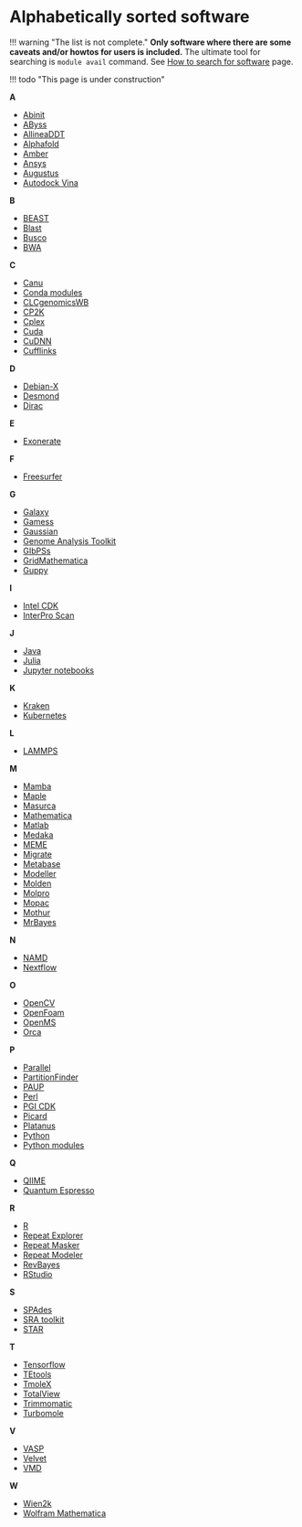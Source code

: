 # Alphabetically sorted software

!!! warning "The list is not complete." 
    **Only software where there are some caveats and/or howtos for users is included.** The ultimate tool for searching is `module avail` command. See [How to search for software](../../software/search-soft/) page.

!!! todo "This page is under construction"
    

**A**

- [Abinit](../../software/sw-list/abinit)
- [AByss](../../software/sw-list/abyss)
- [AllineaDDT](../../software/sw-list/allinea-ddt)
- [Alphafold](../../software/sw-list/alphafold)
- [Amber](../../software/sw-list/amber)
- [Ansys](../../software/sw-list/ansys)
- [Augustus](../../software/sw-list/augustus)
- [Autodock Vina](../../software/sw-list/autodock-vina)

**B**

- [BEAST](../../software/sw-list/beast)
- [Blast](../../software/sw-list/blast) 
- [Busco](../../software/sw-list/busco)
- [BWA](../../software/sw-list/bwa)

**C**

- [Canu](../../software/sw-list/canu)
- [Conda modules](../../software/sw-list/conda-modules)
- [CLCgenomicsWB](../../software/sw-list/clcbio-genomics-wb)
- [CP2K](../../software/sw-list/cp2k)
- [Cplex](../../software/sw-list/cplex)
- [Cuda](../../software/sw-list/cuda) 
- [CuDNN](../../software/sw-list/cudnn) 
- [Cufflinks](../../software/sw-list/cufflinks)

**D**

- [Debian-X](../../software/sw-list/debian-x)
- [Desmond](../../software/sw-list/desmond)
- [Dirac](../../software/sw-list/dirac)

**E**

- [Exonerate](../../software/sw-list/exonerate)

**F**

- [Freesurfer](../../software/sw-list/freesurfer)

**G**

- [Galaxy](../../related/galaxy)
- [Gamess](../../software/sw-list/gamess)
- [Gaussian](../../software/sw-list/gaussian)
- [Genome Analysis Toolkit](../../software/sw-list/gatk)
- [GIbPSs](../../software/sw-list/gibpss)
- [GridMathematica](../../software/sw-list/gridmathematica)
- [Guppy](../../software/sw-list/guppy)

**I**

- [Intel CDK](../../software/sw-list/intel)
- [InterPro Scan](../../software/sw-list/interproscan)

**J**

- [Java](../../software/sw-list/java)
- [Julia](../../software/sw-list/julia)
- [Jupyter notebooks](../../software/sw-list/jupyter)


**K**

- [Kraken](../../software/sw-list/kraken)
- [Kubernetes](../../related/kubernetes)

**L**

- [LAMMPS](../../software/sw-list/lammps)

**M**

- [Mamba](../../software/sw-list/mamba)
- [Maple](../../software/sw-list/maple)
- [Masurca](../../software/sw-list/masurca)
- [Mathematica](../../software/sw-list/wolfram-math)
- [Matlab](../../software/sw-list/matlab)
- [Medaka](../../software/sw-list/medaka)
- [MEME](../../software/sw-list/meme)
- [Migrate](../../software/sw-list/migrate)
- [Metabase](../../software/sw-list/metabase)
- [Modeller](../../software/sw-list/modeller)
- [Molden](../../software/sw-list/molden)
- [Molpro](../../software/sw-list/molpro)
- [Mopac](../../software/sw-list/mopac)
- [Mothur](../../software/sw-list/mothur)
- [MrBayes](../../software/sw-list/mrbayes)

**N**

- [NAMD](../../software/sw-list/namd)
- [Nextflow](../../software/sw-list/nextflow)

**O**

- [OpenCV](../../software/sw-list/opencv)
- [OpenFoam](../../software/sw-list/openfoam)
- [OpenMS](../../software/sw-list/openms)
- [Orca](../../software/sw-list/orca)

**P**

- [Parallel](../../software/sw-list/parallel)
- [PartitionFinder](../../software/sw-list/partition-finder)
- [PAUP](../../software/sw-list/paup)
- [Perl](../../software/sw-list/perl-modules)
- [PGI CDK](../../software/sw-list/pgi-cdk)
- [Picard](../../software/sw-list/picard)
- [Platanus](../../software/sw-list/platanus)
- [Python](../../software/sw-list/python)
- [Python modules](../../software/sw-list/python-modules)

**Q**

- [QIIME](../../software/sw-list/qiime)
- [Quantum Espresso](../../software/sw-list/quantum-espresso)


**R**

- [R](../../software/sw-list/r)
- [Repeat Explorer](../../software/sw-list/repeat-explorer)
- [Repeat Masker](../../software/sw-list/repeat-masker)
- [Repeat Modeler](../../software/sw-list/repeat-modeler)
- [RevBayes](../../software/sw-list/revbayes)
- [RStudio](../../software/sw-list/rstudio)
<!-- Pre-selected from wiki 
- [ReSpect](https://wiki.metacentrum.cz/wiki/ReSpect)
-->

**S**

- [SPAdes](../../software/sw-list/spades)
- [SRA toolkit](../../software/sw-list/sra-toolkit)
- [STAR](../../software/sw-list/star)

**T**

- [Tensorflow](../../software/sw-list/tensor-flow)
- [TEtools](../../software/sw-list/tetools)
- [TmoleX](../../software/sw-list/tmolex)
- [TotalView](../../software/sw-list/total-view)
- [Trimmomatic](../../software/sw-list/trimmomatic)
- [Turbomole](../../software/sw-list/turbomole)

**V**

- [VASP](../../software/sw-list/vasp)
- [Velvet](../../software/sw-list/velvet)
- [VMD](../../software/sw-list/vmd)

**W**

- [Wien2k](../../software/sw-list/wien2k)
- [Wolfram Mathematica](../../software/sw-list/wolfram-math)

